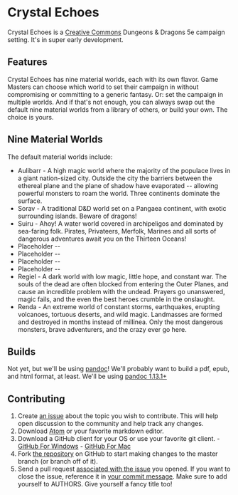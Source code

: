 # Crystal Echoes

Crystal Echoes is a [Creative Commons](http://creativecommons.org/licenses/by-nc-sa/3.0/) Dungeons & Dragons 5e campaign setting. It's in super early development.

## Features

Crystal Echoes has nine material worlds, each with its own flavor. Game Masters can choose which world to set their campaign in without compromising or committing to a generic fantasy. Or: set the campaign in multiple worlds. And if that's not enough, you can always swap out the default nine material worlds from a library of others, or build your own. The choice is yours.

## Nine Material Worlds

The default material worlds include:

* Aulibarr - A high magic world where the majority of the populace lives in a giant nation-sized city. Outside the city the barriers between the ethereal plane and the plane of shadow have evaporated -- allowing powerful monsters to roam the world. Three continents dominate the surface.
* Sorav - A traditional D&D world set on a Pangaea continent, with exotic surrounding islands. Beware of dragons!
* Suiru - Ahoy! A water world covered in archipeligos and dominated by sea-faring folk. Pirates, Privateers, Merfolk, Marines and all sorts of dangerous adventures await you on the Thirteen Oceans!
* Placeholder --
* Placeholder --
* Placeholder --
* Placeholder --
* Regiel - A dark world with low magic, little hope, and constant war. The souls of the dead are often blocked from entering the Outer Planes, and cause an incredible problem with the undead. Prayers go unanswered, magic fails, and the even the best heroes crumble in the onslaught.
* Renda - An extreme world of constant storms, earthquakes, erupting volcanoes, tortuous deserts, and wild magic. Landmasses are formed and destroyed in months instead of millinea. Only the most dangerous monsters, brave adventurers, and the crazy ever go here.

## Builds

Not yet, but we'll be using [pandoc](http://johnmacfarlane.net/pandoc/README.html)! We'll probably want to build a pdf, epub, and html format, at least. We'll be using [pandoc 1.13.1+](https://github.com/jgm/pandoc/releases/tag/1.13.1)


## Contributing

1. Create [an issue](https://github.com/echohack/CrystalEchoes/issues) about the topic you wish to contribute. This will help open discussion to the community and help track any changes.
2. Download [Atom](https://atom.io/) or your favorite markdown editor.
3. Download a GitHub client for your OS or use your favorite git client. - [GitHub For Windows](https://windows.github.com/) - [GitHub For Mac](https://mac.github.com/)
4. Fork [the repository](github.com/echohack/CrystalEchoes) on GitHub to start making changes to the master branch (or branch off of it).
5. Send a pull request [associated with the issue](https://github.com/blog/957-introducing-issue-mentions) you opened. If you want to close the issue, reference it in [your commit message](https://github.com/blog/1506-closing-issues-via-pull-requests). Make sure to add yourself to AUTHORS. Give yourself a fancy title too!
